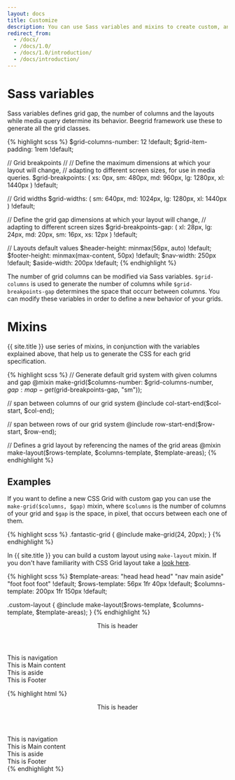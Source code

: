 ```yaml
---
layout: docs
title: Customize
description: You can use Sass variables and mixins to create custom, and responsive layouts
redirect_from:
  - /docs/
  - /docs/1.0/
  - /docs/1.0/introduction/
  - /docs/introduction/
---
```


# Sass variables

Sass variables defines grid gap, the number of columns and the layouts while media query determine its behavior. Beegrid framework use these to generate all the grid classes.

{% highlight scss %}
$grid-columns-number: 12 !default;
$grid-item-padding:   1rem !default;

// Grid breakpoints
//
// Define the maximum dimensions at which your layout will change,
// adapting to different screen sizes, for use in media queries.
$grid-breakpoints: (
  xs: 0px,
  sm: 480px,
  md: 960px,
  lg: 1280px,
  xl: 1440px
) !default;

// Grid widths
$grid-widths: (
  sm: 640px,
  md: 1024px,
  lg: 1280px,
  xl: 1440px
) !default;

// Define the grid gap dimensions at which your layout will change,
// adapting to different screen sizes
$grid-breakpoints-gap: (
  xl: 28px,
  lg: 24px,
  md: 20px,
  sm: 16px,
  xs: 12px
) !default;

// Layouts default values
$header-height:   minmax(56px, auto) !default;
$footer-height:   minmax(max-content, 50px) !default;
$nav-width:       250px !default;
$aside-width:     200px !default;
{% endhighlight %}

The number of grid columns can be modified via Sass variables. `$grid-columns` is used to generate the number of columns while `$grid-breakpoints-gap` determines the space that occurr between columns. You can modify these variables in order to define a new behavior of your grids.

# Mixins

{{ site.title }} use series of mixins, in conjunction with the variables explained above, that help us to generate the CSS for each grid specification.

{% highlight scss %}
// Generate default grid system with given columns and gap
@mixin make-grid($columns-number: $grid-columns-number, $gap: map-get($grid-breakpoints-gap, "sm"));

// span between columns of our grid system
@include col-start-end($col-start, $col-end);

// span between rows of our grid system
@include row-start-end($row-start, $row-end);

// Defines a grid layout by referencing the names of the grid areas
@mixin make-layout($rows-template, $columns-template, $template-areas);
{% endhighlight %}

## Examples

If you want to define a new CSS Grid with custom gap you can use the `make-grid($columns, $gap)` mixin, where `$columns` is the number of columns of your grid and `$gap` is the space, in pixel, that occurs between each one of them.

{% highlight scss %}
.fantastic-grid {
  @include make-grid(24, 20px);
}
{% endhighlight %}

In {{ site.title }} you can build a custom layout using `make-layout` mixin. If you don't have familiarity with CSS Grid layout take a [look here](https://developer.mozilla.org/en-US/docs/Web/CSS/CSS_Grid_Layout).

{% highlight scss %}
$template-areas:
  "head head head"
  "nav main aside"
  "foot foot foot" !default;
$rows-template: 56px 1fr 40px !default;
$columns-template: 200px 1fr 150px !default;

.custom-layout {
  @include make-layout($rows-template, $columns-template, $template-areas);
}
{% endhighlight %}

<div class="docs-example">
  <div class="layout-7" style="max-height: 400px;">
    <header>This is header</header>
    <nav>This is navigation</nav>
    <main>This is Main content</main>
    <aside>This is aside</aside>
    <footer>This is Footer</footer>
  </div>
</div>

{% highlight html %}
<div class="custom-layout">
  <header>This is header</header>
  <nav>This is navigation</nav>
  <main>This is Main content</main>
  <aside>This is aside</aside>
  <footer>This is Footer</footer>
</div>
{% endhighlight %}
